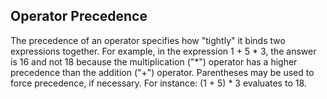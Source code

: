 ## Operator Precedence ##
The precedence of an operator specifies how "tightly" it binds two expressions together. For example, in the expression 1 + 5 * 3, the answer is 16 and not 18 because the multiplication ("*") operator has a higher precedence than the addition ("+") operator. Parentheses may be used to force precedence, if necessary. For instance: (1 + 5) * 3 evaluates to 18.